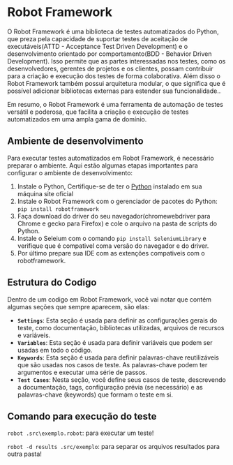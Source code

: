 # Robot Framework
O Robot Framework é uma biblioteca de testes automatizados  do Python, que preza pela capacidade de suportar testes de aceitação de executáveis(ATTD - Acceptance Test Driven Development) e o desenvolvimento orientado por comportamento(BDD - Behavior Driven Development). Isso permite que as partes interessadas nos testes, como os desenvolvedores, gerentes de projetos e os clientes, possam contribuir para a criação e execução dos testes de forma colaborativa. Além disso o Robot Framework também possui arquitetura modular, o que significa que é possível adicionar bibliotecas externas para estender sua funcionalidade..

Em resumo, o Robot Framework é uma ferramenta de automação de testes versátil e poderosa, que facilita a criação e execução de testes automatizados em uma ampla gama de domínio.

## Ambiente de desenvolvimento
Para executar testes automatizados em Robot Framework, é necessário preparar o ambiente. Aqui estão algumas etapas importantes para configurar o ambiente de desenvolvimento:

1. Instale o Python, Certifique-se de ter o [Python](https://www.python.org/downloads/) instalado em sua máquina site oficial
3. Instale o Robot Framework com o gerenciador de pacotes do Python: `pip install robotframework`
4. Faça download do driver do seu navegador(chromewebdriver para Chrome e gecko para Firefox) e cole o arquivo na pasta de scripts do Python.
5. Instale o Seleium com o comando `pip install SeleniumLibrary` e verifique que é compativel coma versão do navegador e do driver.
6. Por último prepare sua IDE com as extenções compativeis com o robotframework.

## Estrutura do Codigo
Dentro de um codigo em Robot Framework, você vai notar que contém algumas seções que sempre aparecem, são elas:
- **`Settings`**: Esta seção é usada para definir as configurações gerais do teste, como documentação, bibliotecas utilizadas, arquivos de recursos e variáveis.
- **`Variables`**: Esta seção é usada para definir variáveis que podem ser usadas em todo o código.
- **`Keywords`**: Esta seção é usada para definir palavras-chave reutilizáveis que são usadas nos casos de teste. As palavras-chave podem ter argumentos e executar uma série de passos.
- **`Test Cases`**: Nesta seção, você define seus casos de teste, descrevendo a documentação, tags, configuração prévia (se necessário) e as palavras-chave (keywords) que formam o teste em si.

## Comando para execução do teste
`robot .src\exemplo.robot`: para executar um teste!

`robot -d results .src/exemplo`: para separar os arquivos resultados para outra pasta!
